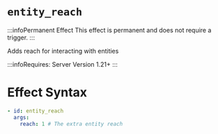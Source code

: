 # `entity_reach`
:::infoPermanent Effect
This effect is permanent and does not require a trigger.
:::

Adds reach for interacting with entities

:::infoRequires:
Server Version 1.21+
:::

# Effect Syntax
```yaml
- id: entity_reach
  args:
    reach: 1 # The extra entity reach
```